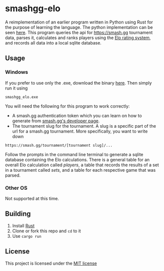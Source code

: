 # smashgg-elo

A reimplementation of an earlier program written in Python using Rust for the purpose of learning the language. The python implementation can be seen [here](https://github.com/bdangnguyen/smash-gg-elo). This program queries the api for https://smash.gg tournament data, parses it, calculates and ranks players using the [Elo rating system](https://en.wikipedia.org/wiki/Elo_rating_system), and records all data into a local sqlite database. 

## Usage
### Windows
If you prefer to use only the .exe, download the binary [here](https://github.com/bdangnguyen/smashgg-elo/releases/tag/v1.0.0). Then simply run it using
```
smashgg_elo.exe
```

You will need the following for this program to work correctly:
* A smash.gg authentication token which you can learn on how to generate from [smash.gg's developer page](https://developer.smash.gg/docs/authentication).
* The tournament slug for the tournament. A slug is a specific part of the url for a smash.gg tournament. More specifically, you want to write down
```
https://smash.gg/tournament/[tournament slug]/...
```

Follow the prompts in the command line terminal to generate a sqlite database containing the Elo calculations. There is a general table for an overall Elo calculation called *players*, a table that records the results of a set in a tournament called *sets*, and a table for each respective game that was parsed. 

### Other OS
Not supported at this time.

## Building
1. Install [Rust](https://www.rust-lang.org/tools/install)
2. Clone or fork this repo and `cd` to it
3. Use `cargo run`

## License
This project is licensed under the [MIT license](https://github.com/bdangnguyen/smashgg-elo/blob/main/LICENSE)
